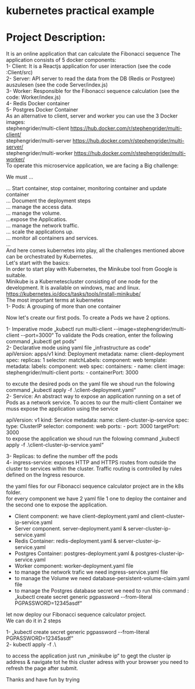 # kubernetes practical example

# Project Description:

It is an online application that can calculate the Fibonacci sequence
The application consists of 5 docker components: <br/>
1- Client: It is a Reactjs application for user interaction (see the code :Client/src) <br/>
2- Server: API server to read the data from the DB (Redis or Postgree) auszulesen (see the code Server/index.js) <br/>
3- Worker: Responsible for the Fibonacci sequence calculation (see the code: Worker/index.js) <br/>
4- Redis Docker container <br/>
5- Postgres Docker Container <br/>
As an alternative to client, server and worker you can use the 3 Docker images: <br/>
stephengrider/multi-client https://hub.docker.com/r/stephengrider/multi-client/ <br/>
stephengrider/multi-server https://hub.docker.com/r/stephengrider/multi-server/ <br/>
stephengrider/multi-worker https://hub.docker.com/r/stephengrider/multi-worker/ <br/>
To operate this microservice application, we are facing a Big challenge: <br/>

We must … <br/>

… Start container, stop container, monitoring container and update container <br/>
… Document the deployment steps <br/>
… manage the access data. <br/>
… manage the volume. <br/>
…expose the Applicatios. <br/>
… manage the network traffic. <br/>
… scale the applications up. <br/>
… monitor all containers and services. <br/>
… <br/>
And here comes kubernetes into play, all the challenges mentioned above can be orchestrated by Kubernetes. <br/>
Let's start with the basics: <br/>
In order to start play with Kubernetes, the Minikube tool from Google is suitable. <br/>
Minikube is a Kubernetescluster consisting of one node for the development. It is available on windows, mac and linux. https://kubernetes.io/docs/tasks/tools/install-minikube/ <br/>
The most important terms at kubernetes <br/>
1- Pods: A grouping of more than one container <br/>

Now let's create our first pods. To create a Pods we have 2 options. <br/>

1- Imperative mode „kubectl run multi-client --image=stephengrider/multi-client --port=3000“
To validate the Pods creation, enter the following command „kubectl get pods“ <br/>
2- Declarative mode using yaml file „infrastructure as code“ <br/>
apiVersion: apps/v1
kind: Deployment
metadata:
name: client-deployment
spec:
replicas: 1
selector:
matchLabels:
component: web
template:
metadata:
labels:
component: web
spec:
containers: - name: client
image: stephengrider/multi-client
ports: - containerPort: 3000
<br/>

to excute the desired pods on the yaml file we shoud run the folowing command
„kubectl apply -f .\client-deployment.yaml“ <br/>
2- Service: An abstract way to expose an application running on a set of Pods as a network service.
To acces to our the multi-client Container we muss expose the application using the service <br/>

apiVersion: v1
kind: Service
metadata:
name: client-cluster-ip-service
spec:
type: ClusterIP
selector:
component: web
ports: - port: 3000
targetPort: 3000
<br/>
to expose the application we shoud run the folowing command
„kubectl apply -f .\client-cluster-ip-service.yaml“ <br/>

3- Replicas: to define the number off the pods <br/>
4- ingress-service: exposes HTTP and HTTPS routes from outside the cluster to services within the cluster. Traffic routing is controlled by rules defined on the Ingress resource. <br/>

the yaml files for our Fibonacci sequence calculator project are in the k8s folder. <br/>
for every component we have 2 yaml file 1 one to deploy the container and the second one to expose the application. <br/>

- Client component: we have client-deployment.yaml and client-cluster-ip-service.yaml <br/>
- Server component. server-deployment.yaml & server-cluster-ip-service.yaml <br/>
- Redis Container: redis-deployment.yaml & server-cluster-ip-service.yaml <br/>
- Postgres Container: postgres-deployment.yaml & postgres-cluster-ip-service.yaml <br/>
- Worker component: worker-deployment.yaml file <br/>
- to manage the network trafic we need ingress-service.yaml file <br/>
- to manage the Volume we need database-persistent-volume-claim.yaml file <br/>
- to manage the Postgres database secret we need to run this command : „kubectl create secret generic pgpassword --from-literal PGPASSWORD=12345asdf“ <br/>

let now deploy our Fibonacci sequence calculator project. <br/>
We can do it in 2 steps <br/>

1- „kubectl create secret generic pgpassword --from-literal PGPASSWORD=12345asdf“ <br/>
2- kubectl apply -f .\ <br/>

to access the application just run „minikube ip“ to gegt the cluster ip address
& navigate tot he this cluster adress with your browser
you need to refresh the page after submit. <br/>

Thanks and have fun by trying
